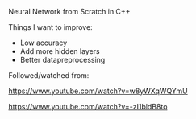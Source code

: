 Neural Network from Scratch in C++

Things I want to improve:
- Low accuracy
- Add more hidden layers
- Better datapreprocessing

Followed/watched from:

https://www.youtube.com/watch?v=w8yWXqWQYmU

https://www.youtube.com/watch?v=-zI1bldB8to

